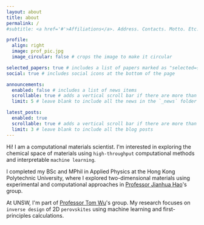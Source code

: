 ```yaml
---
layout: about
title: about
permalink: /
#subtitle: <a href='#'>Affiliations</a>. Address. Contacts. Motto. Etc.

profile:
  align: right
  image: prof_pic.jpg
  image_circular: false # crops the image to make it circular

selected_papers: true # includes a list of papers marked as "selected={true}"
social: true # includes social icons at the bottom of the page

announcements:
  enabled: false # includes a list of news items
  scrollable: true # adds a vertical scroll bar if there are more than 3 news items
  limit: 5 # leave blank to include all the news in the `_news` folder

latest_posts:
  enabled: true
  scrollable: true # adds a vertical scroll bar if there are more than 3 new posts items
  limit: 3 # leave blank to include all the blog posts
---
```


Hi! I am a computational materials scientist. I'm interested in exploring the chemical space of materials using `high-throughput` computational methods and interpretable `machine learning`. 

I completed my BSc and MPhil in Applied Physics at the Hong Kong Polytechnic University, where I explored two-dimensional materials using experimental and computational approaches in [Professor Jianhua Hao](https://ap.polyu.edu.hk/apjhhao/)'s group.

At UNSW, I'm part of [Professor Tom Wu](https://www.unsw.edu.au/staff/tom-wu)'s group. My research focuses on `inverse design` of 2D `perovskites` using machine learning and first-principles calculations.
